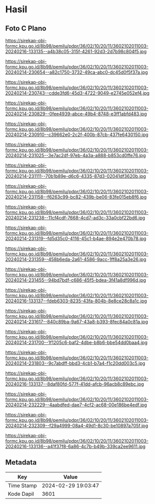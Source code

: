 # Hasil

## Foto C Plano

https://sirekap-obj-formc.kpu.go.id/8b98/pemilu/pdpr/36/02/10/20/11/3602102011003-20240216-133135--a4b38c05-315f-4261-92d3-2d7b98c804f5.jpg

https://sirekap-obj-formc.kpu.go.id/8b98/pemilu/pdpr/36/02/10/20/11/3602102011003-20240214-230654--a82c1750-3732-49ca-abc0-dc45d0f5f37a.jpg

https://sirekap-obj-formc.kpu.go.id/8b98/pemilu/pdpr/36/02/10/20/11/3602102011003-20240214-230743--cdde3fd6-45d3-4722-9049-e2745e052ef4.jpg

https://sirekap-obj-formc.kpu.go.id/8b98/pemilu/pdpr/36/02/10/20/11/3602102011003-20240214-230829--0fee4939-abce-49b4-8748-e3ff1abfd483.jpg

https://sirekap-obj-formc.kpu.go.id/8b98/pemilu/pdpr/36/02/10/20/11/3602102011003-20240214-230910--c39662e0-2c2f-400b-87cb-437fe6430150.jpg

https://sirekap-obj-formc.kpu.go.id/8b98/pemilu/pdpr/36/02/10/20/11/3602102011003-20240214-231025--3e7ac2df-97eb-4a3a-a888-b853cd0ffe76.jpg

https://sirekap-obj-formc.kpu.go.id/8b98/pemilu/pdpr/36/02/10/20/11/3602102011003-20240214-231111--70b1b89e-d6c6-4335-87d3-02041df3620b.jpg

https://sirekap-obj-formc.kpu.go.id/8b98/pemilu/pdpr/36/02/10/20/11/3602102011003-20240214-231158--f6263c99-bc82-439b-be06-83fe015eb8f6.jpg

https://sirekap-obj-formc.kpu.go.id/8b98/pemilu/pdpr/36/02/10/20/11/3602102011003-20240214-231238--11cf4cdf-7668-4cd7-ad3c-33a0cbf22bd6.jpg

https://sirekap-obj-formc.kpu.go.id/8b98/pemilu/pdpr/36/02/10/20/11/3602102011003-20240214-231319--fd5d35c0-4116-45c1-b4ae-894e2e470b78.jpg

https://sirekap-obj-formc.kpu.go.id/8b98/pemilu/pdpr/36/02/10/20/11/3602102011003-20240214-231359--458b6eda-2a61-4586-9acc-1ff8a25a3e26.jpg

https://sirekap-obj-formc.kpu.go.id/8b98/pemilu/pdpr/36/02/10/20/11/3602102011003-20240214-231455--94bd7bdf-c686-45f5-bdea-3f41a8df996d.jpg

https://sirekap-obj-formc.kpu.go.id/8b98/pemilu/pdpr/36/02/10/20/11/3602102011003-20240216-133137--fdeb6303-8235-43fa-804b-8e8ce28c8a1c.jpg

https://sirekap-obj-formc.kpu.go.id/8b98/pemilu/pdpr/36/02/10/20/11/3602102011003-20240214-231617--840c89ba-9a67-43a8-b393-8fec84a0c81a.jpg

https://sirekap-obj-formc.kpu.go.id/8b98/pemilu/pdpr/36/02/10/20/11/3602102011003-20240214-231700--1f1205c6-baf2-4dbe-b8b6-bbe54dd0baa4.jpg

https://sirekap-obj-formc.kpu.go.id/8b98/pemilu/pdpr/36/02/10/20/11/3602102011003-20240214-231803--9c7abdff-bbd3-4cb1-b7a4-f1c20dd003c5.jpg

https://sirekap-obj-formc.kpu.go.id/8b98/pemilu/pdpr/36/02/10/20/11/3602102011003-20240216-133137--8daf80fd-577f-41dd-afcb-96acb8c89ebc.jpg

https://sirekap-obj-formc.kpu.go.id/8b98/pemilu/pdpr/36/02/10/20/11/3602102011003-20240214-232229--4aabdfed-dae7-4cf2-ac68-00e186be4edf.jpg

https://sirekap-obj-formc.kpu.go.id/8b98/pemilu/pdpr/36/02/10/20/11/3602102011003-20240214-232309--f29a4999-08a4-49d1-8c30-be10897a705f.jpg

https://sirekap-obj-formc.kpu.go.id/8b98/pemilu/pdpr/36/02/10/20/11/3602102011003-20240216-133136--a41f37f8-6a86-4c7b-b49b-339ca2ee9611.jpg


## Metadata

| Key        | Value               |
| ---------- | ------------------- |
| Time Stamp | 2024-02-29 19:03:47 |
| Kode Dapil | 3601                |



